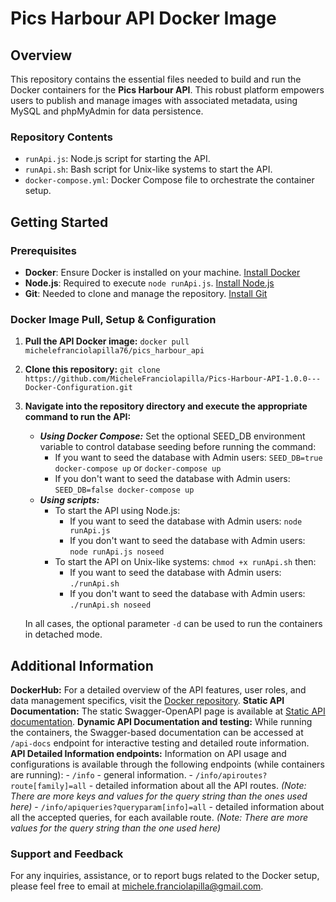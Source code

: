 # Pics Harbour API Docker Image

## Overview
This repository contains the essential files needed to build and run the Docker containers for the **Pics Harbour API**. This robust platform empowers users to publish and manage images with associated metadata, using MySQL and phpMyAdmin for data persistence.

### Repository Contents
- `runApi.js`: Node.js script for starting the API.
- `runApi.sh`: Bash script for Unix-like systems to start the API.
- `docker-compose.yml`: Docker Compose file to orchestrate the container setup.

## Getting Started

### Prerequisites
- **Docker**: Ensure Docker is installed on your machine. [Install Docker](https://docs.docker.com/get-docker/)
- **Node.js**: Required to execute `node runApi.js`. [Install Node.js](https://nodejs.org/en/download/)
- **Git**: Needed to clone and manage the repository. [Install Git](https://git-scm.com/downloads)

### Docker Image Pull, Setup & Configuration
1. **Pull the API Docker image:**
   ```docker pull michelefranciolapilla76/pics_harbour_api```
2. **Clone this repository:**
   ```git clone https://github.com/MicheleFranciolapilla/Pics-Harbour-API-1.0.0---Docker-Configuration.git```

3. **Navigate into the repository directory and execute the appropriate command to run the API:**
    -   ***Using Docker Compose:***
        Set the optional SEED_DB environment variable to control database seeding before running the command:
        -   If you want to seed the database with Admin users:
            ```SEED_DB=true docker-compose up```
            or 
            ```docker-compose up```
        - If you don't want to seed the database with Admin users:
            ```SEED_DB=false docker-compose up```
    -   ***Using scripts:***
        -   To start the API using Node.js:
            -   If you want to seed the database with Admin users:
                ```node runApi.js```
            -   If you don't want to seed the database with Admin users:
                ```node runApi.js noseed```  
        -   To start the API on Unix-like systems:
            ```chmod +x runApi.sh```
            then:
            -   If you want to seed the database with Admin users:
                ```./runApi.sh```
            -   If you don't want to seed the database with Admin users:
                ```./runApi.sh noseed```

    In all cases, the optional parameter `-d` can be used to run the containers in detached mode.

## Additional Information
**DockerHub:** For a detailed overview of the API features, user roles, and data management specifics, visit the [Docker repository](https://hub.docker.com/r/michelefranciolapilla76/pics_harbour_api/).
**Static API Documentation:** The static Swagger-OpenAPI page is available at [Static API documentation](https://michelefranciolapilla.github.io/Pics-Harbour-API-1.0.0---Static-Documentation/).
**Dynamic API Documentation and testing:** While running the containers, the Swagger-based documentation can be accessed at `/api-docs` endpoint for interactive testing and detailed route information.
**API Detailed Information endpoints:** Information on API usage and configurations is available through the following endpoints (while containers are running):
    - `/info` - general information.
    - `/info/apiroutes?route[family]=all` - detailed information about all the API routes.
    *(Note: There are more keys and values for the query string than the ones used here)*
    - `/info/apiqueries?queryparam[info]=all` - detailed information about all the accepted queries, for each available route.
    *(Note: There are more values for the query string than the one used here)*

### Support and Feedback
For any inquiries, assistance, or to report bugs related to the Docker setup, please feel free to email at michele.franciolapilla@gmail.com.